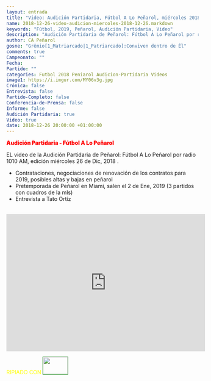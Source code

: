 ```yaml
---
layout: entrada
title: "Video: Audición Partidaria, Fútbol A Lo Peñarol, miércoles 2018-12-26 por 1010 AM"
name: 2018-12-26-video-audicion-miercoles-2018-12-26.markdown
keywords: "Fútbol, 2019, Peñarol, Audición Partidaria, Video"
description: "Audición Partidaria de Peñarol: Fútbol A Lo Peñarol por radio 1010 AM, edición del miércoles 26 de Dic"
author: CA Peñarol
gosne: "Grêmio[1_Matriarcado|1_Patriarcado]:Conviven dentro de Êl"
comments: true
Campeonato: ""
Fecha:
Partido: ""
categories: Futbol 2018 Peniarol Audicion-Partidaria Videos
image1: https://i.imgur.com/MY06v3g.jpg
Crónica: false
Entrevista: false
Partido-Completo: false
Conferencia-de-Prensa: false
Informe: false
Audición Partidaria: true
Video: true
date: 2018-12-26 20:00:00 +01:00:00
---
```

<!---
Campeonato: <span>{{ page.Campeonato }}</span><br>
Fecha: <span>{{ page.Fecha }}</span><br>
Encuentro: <span>{{ page.Partido }}</span><br>-->
<span style="color:red;font-weight:900">Audición Partidaria - Fútbol A Lo Peñarol</span>

EL video de la Audición Partidaria de Peñarol: Fútbol A Lo Peñarol por radio 1010 AM, edición miércoles 26 de Dic, 2018 .

  - Contrataciones, negociaciones de renovación de los contratos para 2019, posibles altas y bajas en peñarol
  - Pretemporada de Peñarol en Miami, salen el 2 de Ene, 2019 (3 partidos con cuadros de la mls)
  - Entrevista a Tato Ortíz

<br>

<iframe width="521" height="360" src="https://www.youtube.com/embed/NisNI8RnYE0" frameborder="0" allow="accelerometer; autoplay; encrypted-media; gyroscope; picture-in-picture" allowfullscreen></iframe>

<br>

<span style="color:yellow;">RIPIADO CON</span> <a href="http://ffmpeg.org"><img src="{{ site.url }}/images/ffmpeg.png" width="65px" height="45px" style="border:1px solid green;"></a>

